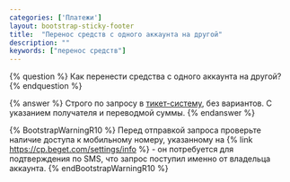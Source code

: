 ```yaml
---
categories: ['Платежи']
layout: bootstrap-sticky-footer
title:  "Перенос средств с одного аккаунта на другой"
description: ""
keywords: ["перенос средств"]
--- 
```

{% question %}
Как перенести средства с одного аккаунта на другой?
{% endquestion %}

{% answer %}
Строго по запросу в [тикет-систему](https://cp.beget.com/support), без вариантов. С указанием получателя и переводмой суммы.
{% endanswer %}

{% BootstrapWarningR10 %}
Перед отправкой запроса проверьте наличие доступа к мобильному номеру, указанному на {% link https://cp.beget.com/settings/info %} - он потребуется для подтверждения по SMS, что запрос поступил именно от владельца аккаунта.
{% endBootstrapWarningR10 %}
